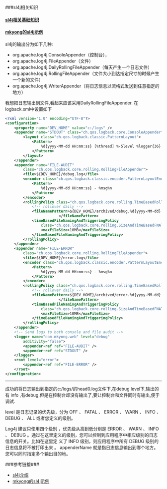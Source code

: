 
###sl4j相关知识
#### [sl4j相关基础知识](http://liuwanlin.info/javari-zhi-mo-kuai/#h4-2)
#### [mkyong的sl4j示例](http://www.mkyong.com/logging/logback-xml-example/)

sl4j的输出分为如下几种:

- org.apache.log4j.ConsoleAppender（控制台），
- org.apache.log4j.FileAppender（文件）
- org.apache.log4j.DailyRollingFileAppender（每天产生一个日志文件）
- org.apache.log4j.RollingFileAppender（文件大小到达指定尺寸的时候产生一个新的文件）
- org.apache.log4j.WriterAppender（将日志信息以流格式发送到任意指定的地方）

我想把日志输出到文件,看起来应该采用DailyRollingFileAppender.
在logback.xml中设置如下
```xml
<?xml version="1.0" encoding="UTF-8"?>
<configuration>
	<property name="DEV_HOME" value="c:/logs" />
	<appender name="STDOUT" class="ch.qos.logback.core.ConsoleAppender">
		<layout class="ch.qos.logback.classic.PatternLayout">
			<Pattern>
				%d{yyyy-MM-dd HH:mm:ss} [%thread] %-5level %logger{36} - %msg%n
			</Pattern>
		</layout>
	</appender>
	<appender name="FILE-AUDIT"
		class="ch.qos.logback.core.rolling.RollingFileAppender">
		<file>${DEV_HOME}/debug.log</file>
		<encoder class="ch.qos.logback.classic.encoder.PatternLayoutEncoder">
			<Pattern>
				%d{yyyy-MM-dd HH:mm:ss} - %msg%n
			</Pattern>
		</encoder>
		<rollingPolicy class="ch.qos.logback.core.rolling.TimeBasedRollingPolicy">
			<!-- rollover daily -->
			<fileNamePattern>${DEV_HOME}/archived/debug.%d{yyyy-MM-dd}.%i.log
                        </fileNamePattern>
			<timeBasedFileNamingAndTriggeringPolicy
				class="ch.qos.logback.core.rolling.SizeAndTimeBasedFNATP">
				<maxFileSize>10MB</maxFileSize>
			</timeBasedFileNamingAndTriggeringPolicy>
		</rollingPolicy>
	</appender>
	<appender name="FILE-ERROR"
		class="ch.qos.logback.core.rolling.RollingFileAppender">
		<file>${DEV_HOME}/error.log</file>
		<encoder class="ch.qos.logback.classic.encoder.PatternLayoutEncoder">
			<Pattern>
				%d{yyyy-MM-dd HH:mm:ss} - %msg%n
			</Pattern>
		</encoder>
		<rollingPolicy class="ch.qos.logback.core.rolling.TimeBasedRollingPolicy">
			<!-- rollover daily -->
			<fileNamePattern>${DEV_HOME}/archived/error.%d{yyyy-MM-dd}.%i.log
                        </fileNamePattern>
			<timeBasedFileNamingAndTriggeringPolicy
				class="ch.qos.logback.core.rolling.SizeAndTimeBasedFNATP">
				<maxFileSize>10MB</maxFileSize>
			</timeBasedFileNamingAndTriggeringPolicy>
		</rollingPolicy>
	</appender>
	<!-- Send logs to both console and file audit -->
	<logger name="com.mkyong.web" level="debug"
		additivity="false">
		<appender-ref ref="FILE-AUDIT" />
		<appender-ref ref="STDOUT" />
	</logger>
	<root level="error">
		<appender-ref ref="FILE-ERROR" />
	</root>
</configuration>
```
----------------
成功的将日志输出到指定的c:/logs/的head0.log文件下,在debug level下,输出的有 info ,有debug,但是在控制台却没有输出了,要让控制台和文件同时有输出,便于调试.

level 是日志记录的优先级，分为 OFF 、 FATAL 、 ERROR 、 WARN 、 INFO 、 DEBUG 、 ALL 或者您定义的级别。

Log4j 建议只使用四个级别 ，优先级从高到低分别是 ERROR 、 WARN 、 INFO 、 DEBUG 。通过在这里定义的级别，您可以控制到应用程序中相应级别的日志信息的开关。比如在这里定 义了 INFO 级别，则应用程序中所有 DEBUG 级别的日志信息将不被打印出来 。 appenderName 就是指日志信息输出到哪个地方。您可以同时指定多个输出目的地。


###参考链接###
- [sl4j介绍](http://liuwanlin.info/javari-zhi-mo-kuai/#h4-2)
- [mkyong的sl4j示例](http://www.mkyong.com/logging/logback-xml-example/)